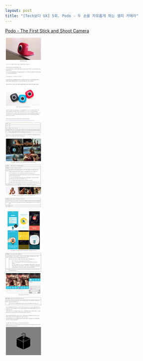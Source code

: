 ```yaml
---
layout: post
title: "[Tech보다 UX] 5회. Podo - 두 손을 자유롭게 하는 셀피 카메라"
---
```


[Podo - The First Stick and Shoot Camera](https://www.kickstarter.com/projects/podolabs/podo-the-first-stick-and-shoot-camera/)

<img class="alignnone size-full wp-image-58" src="https://raw.githubusercontent.com/midaeng/articles/gh-pages/images/blog/techux_podo.png"/>  

